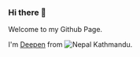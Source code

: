 ### Hi there 👋

Welcome to my Github Page.

I'm [Deepen](https://www.imdpen.com) from  ![Nepal](https://raw.githubusercontent.com/yammadev/flag-icons/master/png/NP%402x.png "Nepal") Kathmandu.



<!--
**techies23/techies23** is a ✨ _special_ ✨ repository because its `README.md` (this file) appears on your GitHub profile.

Here are some ideas to get you started:

- 🔭 I’m currently working on ...
- 🌱 I’m currently learning ...
- 👯 I’m looking to collaborate on ...
- 🤔 I’m looking for help with ...
- 💬 Ask me about ...
- 📫 How to reach me: ...
- 😄 Pronouns: ...
- ⚡ Fun fact: ...
-->
